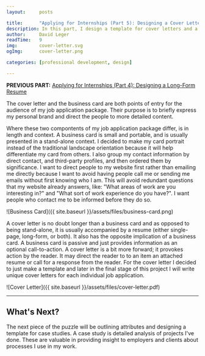 ```yaml
---
layout:     posts

title:      "Applying for Internships (Part 5): Designing a Cover Letter & Business Card"
description: In this part, I design a template for cover letters and a business card 
author:     David Leger
readTime:   9
img:        cover-letter.svg
ogImg:      cover-letter.png

categories: [professional development, design]

---
```


**PREVIOUS PART:** [Applying for Internships (Part 4): Designing a Long-Form Resume]({{page.previous.url}})

The cover letter and the business card are both points of entry for the audience of my job application package. Their purpose is to briefly express my personal brand and direct the people to more detailed content. 

Where these two compontents of my job application package differ, is in length and context. A business card is small and portable, and is usually presented in a stand-alone context. I decided to make my card portrait instead of the traditional landscape orientation because it will help differentiate my card from others. I also group my contact information by direct contact, and third-party profiles, and then ordered them by significance. I want to direct people to my website first rather than emailing me directly because I want to avoid having people call me or sending me emails without first knowing who I am. This will avoid redundant questions that my website already answers, like: "What areas of work are you interesting in?" and "What sort of work experience do you have?". I want people who contact me to be informed before they do so.

![Business Card]({{ site.baseurl }}/assets/files/business-card.png)

A cover letter is no doubt longer than a business card and as opposed to being stand-alone, it is usually accompanied by a resume (either single-page, long-form, or both). It also has the opposite implication of a business card. A business card is passive and just provides information as an optional call-to-action. A cover letter is a bit more forward; it provokes action by the reader. It may direct the reader to to an item an attached resume or call for a response from the reader. For the cover letter I decided to just make a template and later in the final stage of this project I will write unique cover letters for each individual job application.

![Cover Letter]({{ site.baseurl }}/assets/files/cover-letter.pdf)

***

## What's Next?

The next piece of the puzzle will be outlining attributes and designing a template for case studies. A case study is detailed analysis of projects I've done. These are valuable in providing insight to employers and clients about processes I use in my work.
